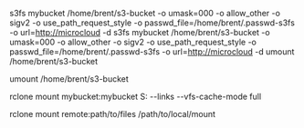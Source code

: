s3fs mybucket /home/brent/s3-bucket -o umask=000 -o allow_other -o sigv2 -o use_path_request_style -o passwd_file=/home/brent/.passwd-s3fs -o url=<http://microcloud> -d
s3fs mybucket /home/brent/s3-bucket -o umask=000 -o allow_other -o sigv2 -o use_path_request_style -o passwd_file=/home/brent/.passwd-s3fs -o url=<http://microcloud> -d
umount /home/brent/s3-bucket

umount /home/brent/s3-bucket

rclone mount mybucket:mybucket S: --links --vfs-cache-mode full

rclone mount remote:path/to/files /path/to/local/mount
